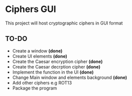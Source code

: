 # Ciphers GUI
This project will host cryptographic ciphers in GUI format

## TO-DO
- Create a window **(done)**
- Create UI elements **(done)**
- Create the Caesar encryption cipher **(done)**
- Create the Caesar decrption cipher **(done)**
- Implement the function in the UI **(done)**
- Change Main window and elements background **(done)**
- Add other ciphers e.g ROT13
- Package the program
